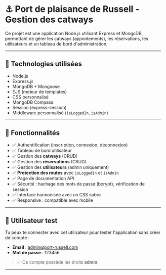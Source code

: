# ⚓ Port de plaisance de Russell - Gestion des catways

Ce projet est une application Node.js utilisant Express et MongoDB, permettant de gérer les catways (appontements), les réservations, les utilisateurs et un tableau de bord d'administration.

---

## 🧰 Technologies utilisées

- Node.js
- Express.js
- MongoDB + Mongoose
- EJS (moteur de templates)
- CSS personnalisé
- MongoDB Compass
- Session (express-session)
- Middleware personnalisé (`isLoggedIn`, `isAdmin`)

---

## 🚀 Fonctionnalités

- ✅ Authentification (inscription, connexion, déconnexion)
- ✅ Tableau de bord utilisateur
- ✅ Gestion des **catways** (CRUD)
- ✅ Gestion des **réservations** (CRUD)
- ✅ Gestion des **utilisateurs** (admin uniquement)
- ✅ **Protection des routes** avec `isLoggedIn` et `isAdmin`
- ✅ Page de documentation API
- ✅ Sécurité : hachage des mots de passe (bcrypt), vérification de session
- ✅ Interface harmonisée avec un CSS sobre
- ✅ Responsive : compatible avec mobile

---

## 🧪 Utilisateur test

Tu peux te connecter avec cet utilisateur pour tester l'application sans créer de compte :

- **Email** : admin@port-russell.com 
- **Mot de passe** : 123456

> ✅ Ce compte possède les droits  **admin**.

---


